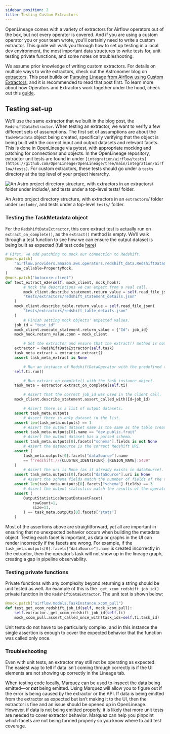 ```yaml
---
sidebar_position: 2
title: Testing Custom Extractors
---
```


OpenLineage comes with a variety of extractors for Airflow operators out of the box, but not every operator is covered. And if you are using a custom operator you or your team wrote, you'll certainly need to write a custom extractor. This guide will walk you through how to set up testing in a local dev environment, the most important data structures to write tests for, unit testing private functions, and some notes on troubleshooting.

We assume prior knowledge of writing custom extractors. For details on multiple ways to write extractors, check out the Astronomer blog on [extractors](https://www.astronomer.io/blog/3-ways-to-extract-data-lineage-from-airflow/#using-custom-extractors-for-airflow-operators). This post builds on [Pursuing Lineage from Airflow using Custom Extractors](https://openlineage.io/blog/extractors/), and it is recommended to read that post first. To learn more about how Operators and Extractors work together under the hood, check out this [guide](https://openlineage.io/blog/operators-and-extractors-technical-deep-dive/).

## Testing set-up

We’ll use the same extractor that we built in the blog post, the `RedshiftDataExtractor`. When testing an extractor, we want to verify a few different sets of assumptions. The first set of assumptions are about the `TaskMetadata` object being created, specifically verifying that the object is being built with the correct input and output datasets and relevant facets. This is done in OpenLineage via pytest, with appropriate mocking and patching for connections and objects. In the OpenLineage repository, extractor unit tests are found in under `[integration/airflow/tests](https://github.com/OpenLineage/OpenLineage/tree/main/integration/airflow/tests)`. For custom extractors, these tests should go under a `tests` directory at the top level of your project hierarchy.

![An Astro project directory structure, with extractors in an `extractors`/ folder under `include/`, and tests under a top-level `tests/` folder.](https://s3-us-west-2.amazonaws.com/secure.notion-static.com/95581136-2c1e-496a-ba51-a9b70256e004/Untitled.png)

An Astro project directory structure, with extractors in an `extractors`/ folder under `include/`, and tests under a top-level `tests/` folder.

### Testing the TaskMetadata object

For the `RedshiftDataExtractor`, this core extract test is actually run on `extract_on_complete()`, as the `extract()` method is empty. We’ll walk through a test function to see how we can ensure the output dataset is being built as expected (full test code [here](https://github.com/OpenLineage/OpenLineage/blob/main/integration/airflow/tests/extractors/test_redshift_data_extractor.py))

```python
# First, we add patching to mock our connection to Redshift.
@mock.patch(
    "airflow.providers.amazon.aws.operators.redshift_data.RedshiftDataOperator.hook",
    new_callable=PropertyMock,
)
@mock.patch("botocore.client")
def test_extract_e2e(self, mock_client, mock_hook):
		# Mock the descriptions we can expect from a real call.
		mock_client.describe_statement.return_value = self.read_file_json(
        "tests/extractors/redshift_statement_details.json"
    )
    mock_client.describe_table.return_value = self.read_file_json(
        "tests/extractors/redshift_table_details.json"
    )
		# Finish setting mock objects' expected values.
    job_id = "test_id"
    mock_client.execute_statement.return_value = {"Id": job_id}
    mock_hook.return_value.conn = mock_client

		# Set the extractor and ensure that the extract() method is not returning anything, as expected.
    extractor = RedshiftDataExtractor(self.task)
    task_meta_extract = extractor.extract()
    assert task_meta_extract is None

		# Run an instance of RedshiftDataOperator with the predefined test values.
    self.ti.run()

		# Run extract_on_complete() with the task instance object.
    task_meta = extractor.extract_on_complete(self.ti)

		# Assert that the correct job_id was used in the client call.
    mock_client.describe_statement.assert_called_with(Id=job_id)

		# Assert there is a list of output datasets.
    assert task_meta.outputs
		# Assert there is only dataset in the list.
    assert len(task_meta.outputs) == 1
		# Assert the output dataset name is the same as the table created by the operator query.
    assert task_meta.outputs[0].name == "dev.public.fruit"
		# Assert the output dataset has a parsed schema.
    assert task_meta.outputs[0].facets["schema"].fields is not None
		# Assert the datasource is the correct Redshift URI.
    assert (
        task_meta.outputs[0].facets["dataSource"].name
        == f"redshift://{CLUSTER_IDENTIFIER}.{REGION_NAME}:5439"
    )
		# Assert the uri is None (as it already exists in dataSource).
    assert task_meta.outputs[0].facets["dataSource"].uri is None
		# Assert the schema fields match the numnber of fields of the table created by the operator query.
    assert len(task_meta.outputs[0].facets["schema"].fields) == 3
		# Assert the output statistics match the results of the operator query.
    assert (
        OutputStatisticsOutputDatasetFacet(
            rowCount=1,
            size=11,
        ) == task_meta.outputs[0].facets['stats']
    )
```

Most of the assertions above are straightforward, yet all are important in ensuring that no unexpected behavior occurs when building the metadata object. Testing each facet is important, as data or graphs in the UI can render incorrectly if the facets are wrong. For example, if the `task_meta.outputs[0].facets["dataSource"].name` is created incorrectly in the extractor, then the operator’s task will not show up in the lineage graph, creating a gap in pipeline observability.

### Testing private functions

Private functions with any complexity beyond returning a string should be unit tested as well. An example of this is the `_get_xcom_redshift_job_id()` private function in the `RedshiftDataExtractor`. The unit test is shown below:

```python
@mock.patch("airflow.models.TaskInstance.xcom_pull")
def test_get_xcom_redshift_job_id(self, mock_xcom_pull):
    self.extractor._get_xcom_redshift_job_id(self.ti)
    mock_xcom_pull.assert_called_once_with(task_ids=self.ti.task_id)
```

Unit tests do not have to be particularly complex, and in this instance the single assertion is enough to cover the expected behavior that the function was called only once.

### Troubleshooting

Even with unit tests, an extractor may still not be operating as expected. The easiest way to tell if data isn’t coming through correctly is if the UI elements are not showing up correctly in the Lineage tab.

When testing code locally, Marquez can be used to inspect the data being emitted—or ***not*** being emitted. Using Marquez will allow you to figure out if the error is being caused by the extractor or the API. If data is being emitted from the extractor as expected but isn’t making it to the UI, then the extractor is fine and an issue should be opened up in OpenLineage. However, if data is not being emitted properly, it is likely that more unit tests are needed to cover extractor behavior. Marquez can help you pinpoint which facets are not being formed properly so you know where to add test coverage.
